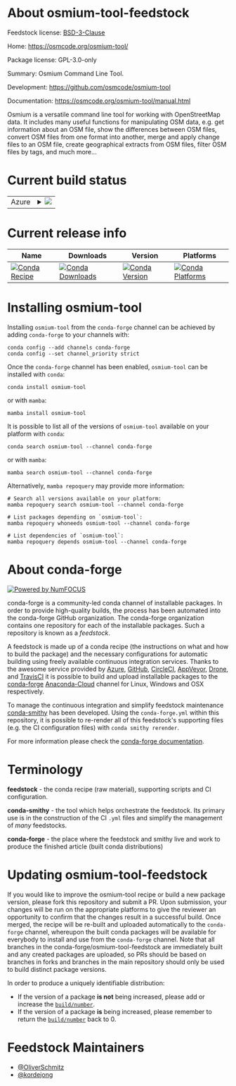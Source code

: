 About osmium-tool-feedstock
===========================

Feedstock license: [BSD-3-Clause](https://github.com/conda-forge/osmium-tool-feedstock/blob/main/LICENSE.txt)

Home: https://osmcode.org/osmium-tool/

Package license: GPL-3.0-only

Summary: Osmium Command Line Tool.

Development: https://github.com/osmcode/osmium-tool

Documentation: https://osmcode.org/osmium-tool/manual.html

Osmium is a versatile command line tool for working with OpenStreetMap data.
It includes many useful functions for manipulating OSM data, e.g. get
information about an OSM file, show the differences between OSM files, convert
OSM files from one format into another, merge and apply change files to an OSM
file, create geographical extracts from OSM files, filter OSM files by tags,
and much more...


Current build status
====================


<table>
    
  <tr>
    <td>Azure</td>
    <td>
      <details>
        <summary>
          <a href="https://dev.azure.com/conda-forge/feedstock-builds/_build/latest?definitionId=16007&branchName=main">
            <img src="https://dev.azure.com/conda-forge/feedstock-builds/_apis/build/status/osmium-tool-feedstock?branchName=main">
          </a>
        </summary>
        <table>
          <thead><tr><th>Variant</th><th>Status</th></tr></thead>
          <tbody><tr>
              <td>linux_64</td>
              <td>
                <a href="https://dev.azure.com/conda-forge/feedstock-builds/_build/latest?definitionId=16007&branchName=main">
                  <img src="https://dev.azure.com/conda-forge/feedstock-builds/_apis/build/status/osmium-tool-feedstock?branchName=main&jobName=linux&configuration=linux%20linux_64_" alt="variant">
                </a>
              </td>
            </tr><tr>
              <td>osx_64</td>
              <td>
                <a href="https://dev.azure.com/conda-forge/feedstock-builds/_build/latest?definitionId=16007&branchName=main">
                  <img src="https://dev.azure.com/conda-forge/feedstock-builds/_apis/build/status/osmium-tool-feedstock?branchName=main&jobName=osx&configuration=osx%20osx_64_" alt="variant">
                </a>
              </td>
            </tr><tr>
              <td>win_64</td>
              <td>
                <a href="https://dev.azure.com/conda-forge/feedstock-builds/_build/latest?definitionId=16007&branchName=main">
                  <img src="https://dev.azure.com/conda-forge/feedstock-builds/_apis/build/status/osmium-tool-feedstock?branchName=main&jobName=win&configuration=win%20win_64_" alt="variant">
                </a>
              </td>
            </tr>
          </tbody>
        </table>
      </details>
    </td>
  </tr>
</table>

Current release info
====================

| Name | Downloads | Version | Platforms |
| --- | --- | --- | --- |
| [![Conda Recipe](https://img.shields.io/badge/recipe-osmium--tool-green.svg)](https://anaconda.org/conda-forge/osmium-tool) | [![Conda Downloads](https://img.shields.io/conda/dn/conda-forge/osmium-tool.svg)](https://anaconda.org/conda-forge/osmium-tool) | [![Conda Version](https://img.shields.io/conda/vn/conda-forge/osmium-tool.svg)](https://anaconda.org/conda-forge/osmium-tool) | [![Conda Platforms](https://img.shields.io/conda/pn/conda-forge/osmium-tool.svg)](https://anaconda.org/conda-forge/osmium-tool) |

Installing osmium-tool
======================

Installing `osmium-tool` from the `conda-forge` channel can be achieved by adding `conda-forge` to your channels with:

```
conda config --add channels conda-forge
conda config --set channel_priority strict
```

Once the `conda-forge` channel has been enabled, `osmium-tool` can be installed with `conda`:

```
conda install osmium-tool
```

or with `mamba`:

```
mamba install osmium-tool
```

It is possible to list all of the versions of `osmium-tool` available on your platform with `conda`:

```
conda search osmium-tool --channel conda-forge
```

or with `mamba`:

```
mamba search osmium-tool --channel conda-forge
```

Alternatively, `mamba repoquery` may provide more information:

```
# Search all versions available on your platform:
mamba repoquery search osmium-tool --channel conda-forge

# List packages depending on `osmium-tool`:
mamba repoquery whoneeds osmium-tool --channel conda-forge

# List dependencies of `osmium-tool`:
mamba repoquery depends osmium-tool --channel conda-forge
```


About conda-forge
=================

[![Powered by
NumFOCUS](https://img.shields.io/badge/powered%20by-NumFOCUS-orange.svg?style=flat&colorA=E1523D&colorB=007D8A)](https://numfocus.org)

conda-forge is a community-led conda channel of installable packages.
In order to provide high-quality builds, the process has been automated into the
conda-forge GitHub organization. The conda-forge organization contains one repository
for each of the installable packages. Such a repository is known as a *feedstock*.

A feedstock is made up of a conda recipe (the instructions on what and how to build
the package) and the necessary configurations for automatic building using freely
available continuous integration services. Thanks to the awesome service provided by
[Azure](https://azure.microsoft.com/en-us/services/devops/), [GitHub](https://github.com/),
[CircleCI](https://circleci.com/), [AppVeyor](https://www.appveyor.com/),
[Drone](https://cloud.drone.io/welcome), and [TravisCI](https://travis-ci.com/)
it is possible to build and upload installable packages to the
[conda-forge](https://anaconda.org/conda-forge) [Anaconda-Cloud](https://anaconda.org/)
channel for Linux, Windows and OSX respectively.

To manage the continuous integration and simplify feedstock maintenance
[conda-smithy](https://github.com/conda-forge/conda-smithy) has been developed.
Using the ``conda-forge.yml`` within this repository, it is possible to re-render all of
this feedstock's supporting files (e.g. the CI configuration files) with ``conda smithy rerender``.

For more information please check the [conda-forge documentation](https://conda-forge.org/docs/).

Terminology
===========

**feedstock** - the conda recipe (raw material), supporting scripts and CI configuration.

**conda-smithy** - the tool which helps orchestrate the feedstock.
                   Its primary use is in the construction of the CI ``.yml`` files
                   and simplify the management of *many* feedstocks.

**conda-forge** - the place where the feedstock and smithy live and work to
                  produce the finished article (built conda distributions)


Updating osmium-tool-feedstock
==============================

If you would like to improve the osmium-tool recipe or build a new
package version, please fork this repository and submit a PR. Upon submission,
your changes will be run on the appropriate platforms to give the reviewer an
opportunity to confirm that the changes result in a successful build. Once
merged, the recipe will be re-built and uploaded automatically to the
`conda-forge` channel, whereupon the built conda packages will be available for
everybody to install and use from the `conda-forge` channel.
Note that all branches in the conda-forge/osmium-tool-feedstock are
immediately built and any created packages are uploaded, so PRs should be based
on branches in forks and branches in the main repository should only be used to
build distinct package versions.

In order to produce a uniquely identifiable distribution:
 * If the version of a package **is not** being increased, please add or increase
   the [``build/number``](https://docs.conda.io/projects/conda-build/en/latest/resources/define-metadata.html#build-number-and-string).
 * If the version of a package **is** being increased, please remember to return
   the [``build/number``](https://docs.conda.io/projects/conda-build/en/latest/resources/define-metadata.html#build-number-and-string)
   back to 0.

Feedstock Maintainers
=====================

* [@OliverSchmitz](https://github.com/OliverSchmitz/)
* [@kordejong](https://github.com/kordejong/)

